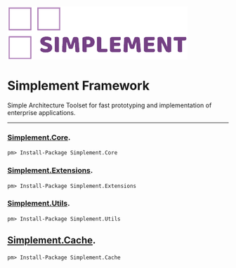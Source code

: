 ![logo](logo.png)

# Simplement Framework
<p>Simple Architecture Toolset for fast prototyping and implementation of enterprise applications.</p>  

---

### [Simplement.Core](https://www.nuget.org/packages/Simplement.Core/).
```
pm> Install-Package Simplement.Core
```

### [Simplement.Extensions](https://www.nuget.org/packages/Simplement.Extensions/).
```
pm> Install-Package Simplement.Extensions
```

### [Simplement.Utils](https://www.nuget.org/packages/Simplement.Utils/).
```
pm> Install-Package Simplement.Utils
```

## [Simplement.Cache](https://www.nuget.org/packages/Simplement.Cache/).
```
pm> Install-Package Simplement.Cache
```
